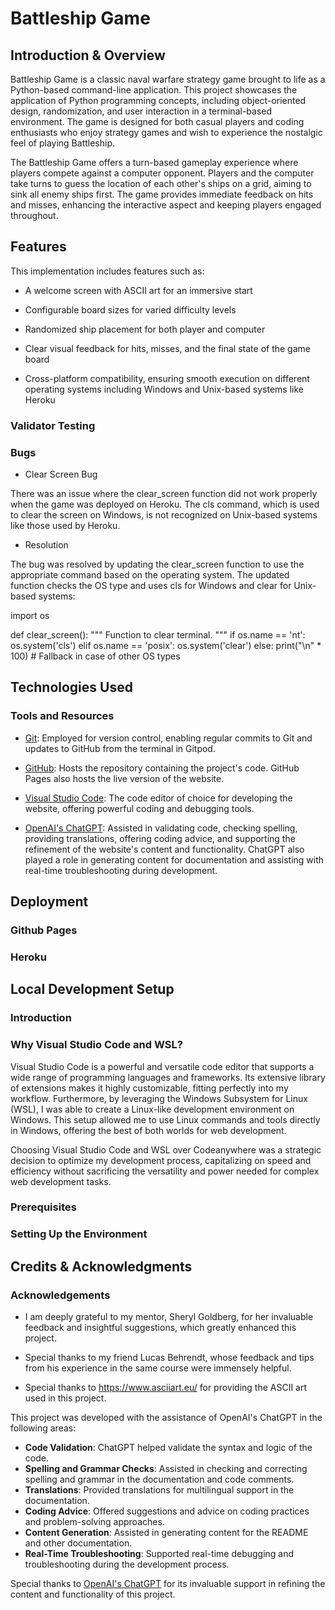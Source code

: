 # Battleship Game

## Introduction & Overview 

Battleship Game is a classic naval warfare strategy game brought to life as a Python-based command-line application. This project showcases the application of Python programming concepts, including object-oriented design, randomization, and user interaction in a terminal-based environment. The game is designed for both casual players and coding enthusiasts who enjoy strategy games and wish to experience the nostalgic feel of playing Battleship.

The Battleship Game offers a turn-based gameplay experience where players compete against a computer opponent. Players and the computer take turns to guess the location of each other's ships on a grid, aiming to sink all enemy ships first. The game provides immediate feedback on hits and misses, enhancing the interactive aspect and keeping players engaged throughout.

## Features

This implementation includes features such as:

- A welcome screen with ASCII art for an immersive start

- Configurable board sizes for varied difficulty levels

- Randomized ship placement for both player and computer

- Clear visual feedback for hits, misses, and the final state of the game board

- Cross-platform compatibility, ensuring smooth execution on different operating systems including Windows and Unix-based systems like Heroku

### Validator Testing

### Bugs

- Clear Screen Bug

There was an issue where the clear_screen function did not work properly when the game was deployed on Heroku. The cls command, which is used to clear the screen on Windows, is not recognized on Unix-based systems like those used by Heroku.

- Resolution

The bug was resolved by updating the clear_screen function to use the appropriate command based on the operating system. The updated function checks the OS type and uses cls for Windows and clear for Unix-based systems:

import os

def clear_screen():
    """
    Function to clear terminal.
    """
    if os.name == 'nt':
        os.system('cls')
    elif os.name == 'posix':
        os.system('clear')
    else:
        print("\n" * 100)  # Fallback in case of other OS types

## Technologies Used
### Tools and Resources

- [Git](https://git-scm.com/): Employed for version control, enabling regular commits to Git and updates to GitHub from the terminal in Gitpod.

- [GitHub](https://github.com/): Hosts the repository containing the project's code. GitHub Pages also hosts the live version of the website.

- [Visual Studio Code](https://code.visualstudio.com/): The code editor of choice for developing the website, offering powerful coding and debugging tools.

- [OpenAI's ChatGPT](https://openai.com/): Assisted in validating code, checking spelling, providing translations, offering coding advice, and supporting the refinement of the website's content and functionality. ChatGPT also played a role in generating content for documentation and assisting with real-time troubleshooting during development.

## Deployment

### Github Pages

### Heroku

## Local Development Setup

### Introduction

### Why Visual Studio Code and WSL?

Visual Studio Code is a powerful and versatile code editor that supports a wide range of programming languages and frameworks. Its extensive library of extensions makes it highly customizable, fitting perfectly into my workflow. Furthermore, by leveraging the Windows Subsystem for Linux (WSL), I was able to create a Linux-like development environment on Windows. This setup allowed me to use Linux commands and tools directly in Windows, offering the best of both worlds for web development.

Choosing Visual Studio Code and WSL over Codeanywhere was a strategic decision to optimize my development process, capitalizing on speed and efficiency without sacrificing the versatility and power needed for complex web development tasks.

### Prerequisites

### Setting Up the Environment

## Credits & Acknowledgments

### Acknowledgements

- I am deeply grateful to my mentor, Sheryl Goldberg, for her invaluable feedback and insightful suggestions, which greatly enhanced this project.

- Special thanks to my friend Lucas Behrendt, whose feedback and tips from his experience in the same course were immensely helpful.

- Special thanks to https://www.asciiart.eu/ for providing the ASCII art used in this project.

This project was developed with the assistance of OpenAI's ChatGPT in the following areas:
- **Code Validation**: ChatGPT helped validate the syntax and logic of the code.
- **Spelling and Grammar Checks**: Assisted in checking and correcting spelling and grammar in the documentation and code comments.
- **Translations**: Provided translations for multilingual support in the documentation.
- **Coding Advice**: Offered suggestions and advice on coding practices and problem-solving approaches.
- **Content Generation**: Assisted in generating content for the README and other documentation.
- **Real-Time Troubleshooting**: Supported real-time debugging and troubleshooting during the development process.

Special thanks to [OpenAI's ChatGPT](https://openai.com/) for its invaluable support in refining the content and functionality of this project.
